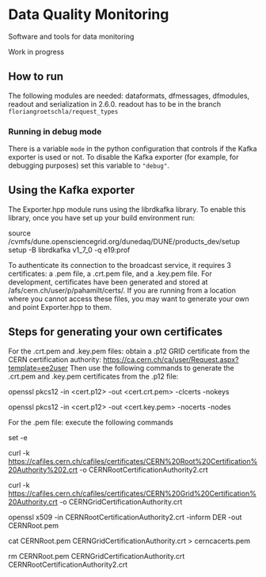 # Data Quality Monitoring
Software and tools for data monitoring

Work in progress

## How to run
The following modules are needed: dataformats, dfmessages, dfmodules, readout
and serialization in 2.6.0. readout has to be in the branch `floriangroetschla/request_types`

### Running in debug mode
There is a variable `mode` in the python configuration that controls if the
Kafka exporter is used or not. To disable the Kafka exporter (for example, for
debugging purposes) set this variable to `"debug"`.

## Using the Kafka exporter
The Exporter.hpp module runs using the librdkafka library. To enable this library, once you have set up your build environment run:

source /cvmfs/dune.opensciencegrid.org/dunedaq/DUNE/products_dev/setup
setup -B librdkafka v1_7_0 -q e19:prof

To authenticate its connection to the broadcast service, it requires 3 certificates: a .pem file, a .crt.pem file, and a .key.pem file. For development, certificates have been generated and stored at /afs/cern.ch/user/p/pahamilt/certs/. If you are running from a location where you cannot access these files, you may want to generate your own and point Exporter.hpp to them.

## Steps for generating your own certificates 
For the .crt.pem and .key.pem files: obtain a .p12 GRID certificate from the CERN certification authority: https://ca.cern.ch/ca/user/Request.aspx?template=ee2user
Then use the following commands to generate the .crt.pem and .key.pem certificates from the .p12 file:

openssl pkcs12 -in <cert.p12> -out <cert.crt.pem> -clcerts -nokeys

openssl pkcs12 -in <cert.p12> -out <cert.key.pem> -nocerts -nodes

For the .pem file: execute the following commands

set -e

curl -k https://cafiles.cern.ch/cafiles/certificates/CERN%20Root%20Certification%20Authority%202.crt -o CERNRootCertificationAuthority2.crt

curl -k https://cafiles.cern.ch/cafiles/certificates/CERN%20Grid%20Certification%20Authority.crt -o CERNGridCertificationAuthority.crt

openssl x509 -in CERNRootCertificationAuthority2.crt -inform DER  -out CERNRoot.pem

cat CERNRoot.pem CERNGridCertificationAuthority.crt > cerncacerts.pem

rm CERNRoot.pem CERNGridCertificationAuthority.crt CERNRootCertificationAuthority2.crt
